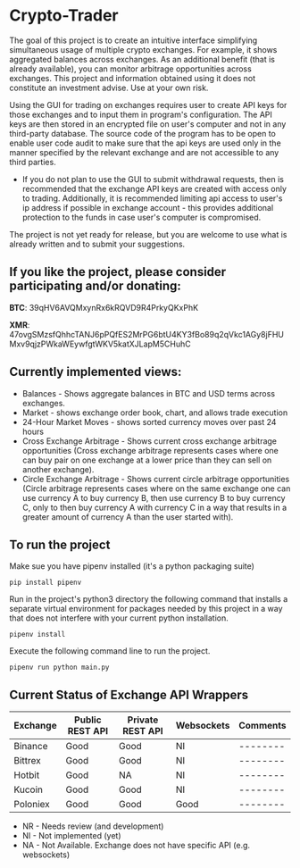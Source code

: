 # Crypto-Trader

The goal of this project is to create an intuitive interface simplifying
simultaneous usage of multiple crypto exchanges. For example, it shows
aggregated balances across exchanges. As an additional benefit (that is
already available), you can monitor arbitrage opportunities across exchanges.
This project and information obtained using it does not constitute an investment
advise. Use at your own risk.

Using the GUI for trading on exchanges requires user to create API keys for
those exchanges and to input them in program's configuration. The API keys are
then stored in an encrypted file on user's computer and not in any third-party
database. The source code of the program has to be open to enable user code
audit to make sure that the api keys are used only in the manner specified by
the relevant exchange and are not accessible to any third parties.

* If you do not plan to use the GUI to submit withdrawal requests, then is
recommended that the exchange API keys are created with access only to trading.
Additionally, it is recommended limiting api access to user's ip address if
possible in exchange account - this provides additional protection to the funds
in case user's computer is compromised.

The project is not yet ready for release, but you are welcome to use what is
already written and to submit your suggestions.

## If you like the project, please consider participating and/or donating:

**BTC**: 39qHV6AVQMxynRx6kRQVD9R4PrkyQKxPhK

**XMR**: 47ovgSMzsfQhhcTANJ6pPQfES2MrPG6btU4KY3fBo89q2qVkc1AGy8jFHUMxv9qjzPWkaWEywfgtWKV5katXJLapM5CHuhC

## Currently implemented views:
- Balances - Shows aggregate balances in BTC and USD terms across exchanges.
- Market - shows exchange order book, chart, and allows trade execution
- 24-Hour Market Moves - shows sorted currency moves over past 24 hours
- Cross Exchange Arbitrage - Shows current cross exchange arbitrage
    opportunities (Cross exchange arbitrage represents cases where one can buy
    pair on one exchange at a lower price than they can sell on another
    exchange).
- Circle Exchange Arbitrage - Shows current circle arbitrage opportunities
    (Circle arbitrage represents cases where on the same exchange one can
    use currency A to buy currency B, then use currency B to buy currency C,
    only to then buy currency A with currency C in a way that results in a
    greater amount of currency A than the user started with).

## To run the project
Make sue you have pipenv installed (it's a python packaging suite)
```
pip install pipenv
```

Run in the project's python3 directory the following command that installs a
separate virtual environment for packages needed by this project in a way that
does not interfere with your current python installation.
```
pipenv install
```

Execute the following command line to run the project.
```
pipenv run python main.py
```

## Current Status of Exchange API Wrappers

| Exchange | Public REST API | Private REST API | Websockets | Comments |
| -------- | --------------- | ---------------- | ---------- | -------- |
| Binance  | Good            | Good             | NI         | -------- |
| Bittrex  | Good            | Good             | NI         | -------- |
| Hotbit   | Good            | NA               | NI         | -------- |
| Kucoin   | Good            | Good             | NI         | -------- |
| Poloniex | Good            | Good             | Good       | -------- |

- NR - Needs review (and development)
- NI - Not implemented (yet)
- NA - Not Available. Exchange does not have specific API (e.g. websockets)
